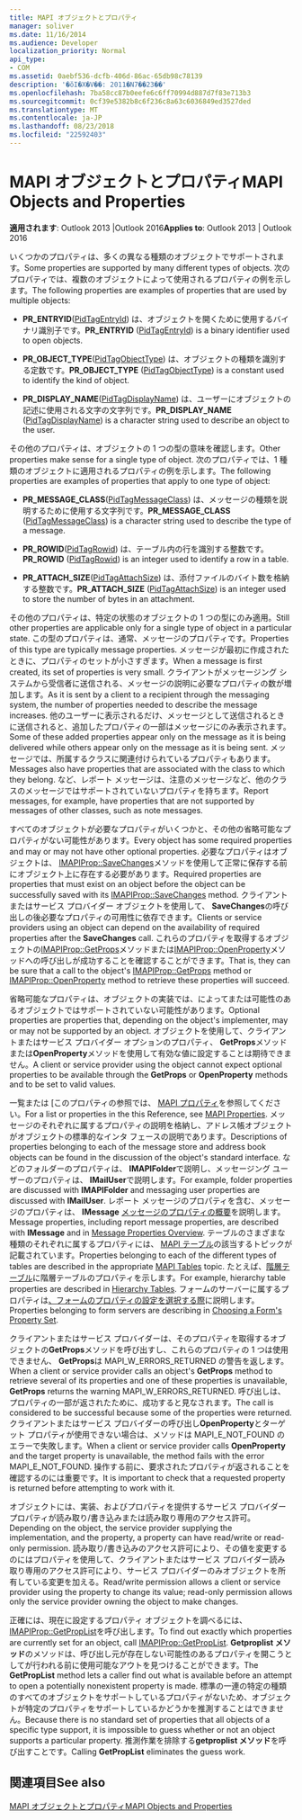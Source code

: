 ```yaml
---
title: MAPI オブジェクトとプロパティ
manager: soliver
ms.date: 11/16/2014
ms.audience: Developer
localization_priority: Normal
api_type:
- COM
ms.assetid: 0aebf536-dcfb-406d-86ac-65db98c78139
description: '�ŏI�X�V��: 2011�N7��23��'
ms.openlocfilehash: 7ba58cc87b0eefe6c6ff70994d887d7f83e713b3
ms.sourcegitcommit: 0cf39e5382b8c6f236c8a63c6036849ed3527ded
ms.translationtype: MT
ms.contentlocale: ja-JP
ms.lasthandoff: 08/23/2018
ms.locfileid: "22592403"
---
```

# <a name="mapi-objects-and-properties"></a><span data-ttu-id="4e249-103">MAPI オブジェクトとプロパティ</span><span class="sxs-lookup"><span data-stu-id="4e249-103">MAPI Objects and Properties</span></span>

  
  
<span data-ttu-id="4e249-104">**適用されます**: Outlook 2013 |Outlook 2016</span><span class="sxs-lookup"><span data-stu-id="4e249-104">**Applies to**: Outlook 2013 | Outlook 2016</span></span> 
  
<span data-ttu-id="4e249-105">いくつかのプロパティは、多くの異なる種類のオブジェクトでサポートされます。</span><span class="sxs-lookup"><span data-stu-id="4e249-105">Some properties are supported by many different types of objects.</span></span> <span data-ttu-id="4e249-106">次のプロパティでは、複数のオブジェクトによって使用されるプロパティの例を示します。</span><span class="sxs-lookup"><span data-stu-id="4e249-106">The following properties are examples of properties that are used by multiple objects:</span></span>
  
- <span data-ttu-id="4e249-107">**PR_ENTRYID**([PidTagEntryId](pidtagentryid-canonical-property.md)) は、オブジェクトを開くために使用するバイナリ識別子です。</span><span class="sxs-lookup"><span data-stu-id="4e249-107">**PR_ENTRYID** ([PidTagEntryId](pidtagentryid-canonical-property.md)) is a binary identifier used to open objects.</span></span>
    
- <span data-ttu-id="4e249-108">**PR_OBJECT_TYPE**([PidTagObjectType](pidtagobjecttype-canonical-property.md)) は、オブジェクトの種類を識別する定数です。</span><span class="sxs-lookup"><span data-stu-id="4e249-108">**PR_OBJECT_TYPE** ([PidTagObjectType](pidtagobjecttype-canonical-property.md)) is a constant used to identify the kind of object.</span></span>
    
- <span data-ttu-id="4e249-109">**PR_DISPLAY_NAME**([PidTagDisplayName](pidtagdisplayname-canonical-property.md)) は、ユーザーにオブジェクトの記述に使用される文字の文字列です。</span><span class="sxs-lookup"><span data-stu-id="4e249-109">**PR_DISPLAY_NAME** ([PidTagDisplayName](pidtagdisplayname-canonical-property.md)) is a character string used to describe an object to the user.</span></span>
    
<span data-ttu-id="4e249-110">その他のプロパティは、オブジェクトの 1 つの型の意味を確認します。</span><span class="sxs-lookup"><span data-stu-id="4e249-110">Other properties make sense for a single type of object.</span></span> <span data-ttu-id="4e249-111">次のプロパティでは、1 種類のオブジェクトに適用されるプロパティの例を示します。</span><span class="sxs-lookup"><span data-stu-id="4e249-111">The following properties are examples of properties that apply to one type of object:</span></span>
  
- <span data-ttu-id="4e249-112">**PR_MESSAGE_CLASS**([PidTagMessageClass](pidtagmessageclass-canonical-property.md)) は、メッセージの種類を説明するために使用する文字列です。</span><span class="sxs-lookup"><span data-stu-id="4e249-112">**PR_MESSAGE_CLASS** ([PidTagMessageClass](pidtagmessageclass-canonical-property.md)) is a character string used to describe the type of a message.</span></span>
    
- <span data-ttu-id="4e249-113">**PR_ROWID**([PidTagRowid](pidtagrowid-canonical-property.md)) は、テーブル内の行を識別する整数です。</span><span class="sxs-lookup"><span data-stu-id="4e249-113">**PR_ROWID** ([PidTagRowid](pidtagrowid-canonical-property.md)) is an integer used to identify a row in a table.</span></span>
    
- <span data-ttu-id="4e249-114">**PR_ATTACH_SIZE**([PidTagAttachSize](pidtagattachsize-canonical-property.md)) は、添付ファイルのバイト数を格納する整数です。</span><span class="sxs-lookup"><span data-stu-id="4e249-114">**PR_ATTACH_SIZE** ([PidTagAttachSize](pidtagattachsize-canonical-property.md)) is an integer used to store the number of bytes in an attachment.</span></span>
    
<span data-ttu-id="4e249-115">その他のプロパティは、特定の状態のオブジェクトの 1 つの型にのみ適用。</span><span class="sxs-lookup"><span data-stu-id="4e249-115">Still other properties are applicable only for a single type of object in a particular state.</span></span> <span data-ttu-id="4e249-116">この型のプロパティは、通常、メッセージのプロパティです。</span><span class="sxs-lookup"><span data-stu-id="4e249-116">Properties of this type are typically message properties.</span></span> <span data-ttu-id="4e249-117">メッセージが最初に作成されたときに、プロパティのセットが小さすぎます。</span><span class="sxs-lookup"><span data-stu-id="4e249-117">When a message is first created, its set of properties is very small.</span></span> <span data-ttu-id="4e249-118">クライアントがメッセージング システムから受信者に送信される、メッセージの説明に必要なプロパティの数が増加します。</span><span class="sxs-lookup"><span data-stu-id="4e249-118">As it is sent by a client to a recipient through the messaging system, the number of properties needed to describe the message increases.</span></span> <span data-ttu-id="4e249-119">他のユーザーに表示されるだけ、メッセージとして送信されるときに送信されると、追加したプロパティの一部はメッセージにのみ表示されます。</span><span class="sxs-lookup"><span data-stu-id="4e249-119">Some of these added properties appear only on the message as it is being delivered while others appear only on the message as it is being sent.</span></span> <span data-ttu-id="4e249-120">メッセージでは、所属するクラスに関連付けられているプロパティもあります。</span><span class="sxs-lookup"><span data-stu-id="4e249-120">Messages also have properties that are associated with the class to which they belong.</span></span> <span data-ttu-id="4e249-121">など、レポート メッセージは、注意のメッセージなど、他のクラスのメッセージではサポートされていないプロパティを持ちます。</span><span class="sxs-lookup"><span data-stu-id="4e249-121">Report messages, for example, have properties that are not supported by messages of other classes, such as note messages.</span></span> 
  
<span data-ttu-id="4e249-122">すべてのオブジェクトが必要なプロパティがいくつかと、その他の省略可能なプロパティがない可能性があります。</span><span class="sxs-lookup"><span data-stu-id="4e249-122">Every object has some required properties and may or may not have other optional properties.</span></span> <span data-ttu-id="4e249-123">必要なプロパティはオブジェクトは、 [IMAPIProp::SaveChanges](imapiprop-savechanges.md)メソッドを使用して正常に保存する前にオブジェクト上に存在する必要があります。</span><span class="sxs-lookup"><span data-stu-id="4e249-123">Required properties are properties that must exist on an object before the object can be successfully saved with its [IMAPIProp::SaveChanges](imapiprop-savechanges.md) method.</span></span> <span data-ttu-id="4e249-124">クライアントまたはサービス プロバイダー オブジェクトを使用して、 **SaveChanges**の呼び出しの後必要なプロパティの可用性に依存できます。</span><span class="sxs-lookup"><span data-stu-id="4e249-124">Clients or service providers using an object can depend on the availability of required properties after the **SaveChanges** call.</span></span> <span data-ttu-id="4e249-125">これらのプロパティを取得するオブジェクトの[IMAPIProp::GetProps](imapiprop-getprops.md)メソッドまたは[IMAPIProp::OpenProperty](imapiprop-openproperty.md)メソッドへの呼び出しが成功することを確認することができます。</span><span class="sxs-lookup"><span data-stu-id="4e249-125">That is, they can be sure that a call to the object's [IMAPIProp::GetProps](imapiprop-getprops.md) method or [IMAPIProp::OpenProperty](imapiprop-openproperty.md) method to retrieve these properties will succeed.</span></span> 
  
<span data-ttu-id="4e249-126">省略可能なプロパティは、オブジェクトの実装では、によってまたは可能性のあるオブジェクトではサポートされていない可能性があります。</span><span class="sxs-lookup"><span data-stu-id="4e249-126">Optional properties are properties that, depending on the object's implementer, may or may not be supported by an object.</span></span> <span data-ttu-id="4e249-127">オブジェクトを使用して、クライアントまたはサービス プロバイダー オプションのプロパティ、 **GetProps**メソッドまたは**OpenProperty**メソッドを使用して有効な値に設定することは期待できません。</span><span class="sxs-lookup"><span data-stu-id="4e249-127">A client or service provider using the object cannot expect optional properties to be available through the **GetProps** or **OpenProperty** methods and to be set to valid values.</span></span> 
  
<span data-ttu-id="4e249-128">一覧または [このプロパティの参照では、 [MAPI プロパティ](mapi-properties.md)を参照してください。</span><span class="sxs-lookup"><span data-stu-id="4e249-128">For a list or properties in the this Reference, see [MAPI Properties](mapi-properties.md).</span></span> <span data-ttu-id="4e249-129">メッセージのそれぞれに属するプロパティの説明を格納し、アドレス帳オブジェクトがオブジェクトの標準的なインタ フェースの説明であります。</span><span class="sxs-lookup"><span data-stu-id="4e249-129">Descriptions of properties belonging to each of the message store and address book objects can be found in the discussion of the object's standard interface.</span></span> <span data-ttu-id="4e249-130">などのフォルダーのプロパティは、 **IMAPIFolder**で説明し、メッセージング ユーザーのプロパティは、 **IMailUser**で説明します。</span><span class="sxs-lookup"><span data-stu-id="4e249-130">For example, folder properties are discussed with **IMAPIFolder** and messaging user properties are discussed with **IMailUser**.</span></span> <span data-ttu-id="4e249-131">レポート メッセージのプロパティを含む、メッセージのプロパティは、 **IMessage** [メッセージのプロパティの概要](message-properties-overview.md)を説明します。</span><span class="sxs-lookup"><span data-stu-id="4e249-131">Message properties, including report message properties, are described with **IMessage** and in [Message Properties Overview](message-properties-overview.md).</span></span> <span data-ttu-id="4e249-132">テーブルのさまざまな種類のそれぞれに属するプロパティには、 [MAPI テーブル](mapi-tables.md)の該当するトピックが記載されています。</span><span class="sxs-lookup"><span data-stu-id="4e249-132">Properties belonging to each of the different types of tables are described in the appropriate [MAPI Tables](mapi-tables.md) topic.</span></span> <span data-ttu-id="4e249-133">たとえば、[階層テーブル](hierarchy-tables.md)に階層テーブルのプロパティを示します。</span><span class="sxs-lookup"><span data-stu-id="4e249-133">For example, hierarchy table properties are described in [Hierarchy Tables](hierarchy-tables.md).</span></span> <span data-ttu-id="4e249-134">フォームのサーバーに属するプロパティは[、フォームのプロパティの設定を選択する際](choosing-a-form-s-property-set.md)に説明します。</span><span class="sxs-lookup"><span data-stu-id="4e249-134">Properties belonging to form servers are describing in [Choosing a Form's Property Set](choosing-a-form-s-property-set.md).</span></span>
  
<span data-ttu-id="4e249-135">クライアントまたはサービス プロバイダーは、そのプロパティを取得するオブジェクトの**GetProps**メソッドを呼び出すし、これらのプロパティの 1 つは使用できません、 **GetProps**は MAPI_W_ERRORS_RETURNED の警告を返します。</span><span class="sxs-lookup"><span data-stu-id="4e249-135">When a client or service provider calls an object's **GetProps** method to retrieve several of its properties and one of these properties is unavailable, **GetProps** returns the warning MAPI_W_ERRORS_RETURNED.</span></span> <span data-ttu-id="4e249-136">呼び出しは、プロパティの一部が返されたために、成功すると見なされます。</span><span class="sxs-lookup"><span data-stu-id="4e249-136">The call is considered to be successful because some of the properties were returned.</span></span> <span data-ttu-id="4e249-137">クライアントまたはサービス プロバイダーの呼び出し**OpenProperty**とターゲット プロパティが使用できない場合は、メソッドは MAPI_E_NOT_FOUND のエラーで失敗します。</span><span class="sxs-lookup"><span data-stu-id="4e249-137">When a client or service provider calls **OpenProperty** and the target property is unavailable, the method fails with the error MAPI_E_NOT_FOUND.</span></span> <span data-ttu-id="4e249-138">操作する前に、要求されたプロパティが返されることを確認するのには重要です。</span><span class="sxs-lookup"><span data-stu-id="4e249-138">It is important to check that a requested property is returned before attempting to work with it.</span></span> 
  
<span data-ttu-id="4e249-139">オブジェクトには、実装、およびプロパティを提供するサービス プロバイダー プロパティが読み取り/書き込みまたは読み取り専用のアクセス許可。</span><span class="sxs-lookup"><span data-stu-id="4e249-139">Depending on the object, the service provider supplying the implementation, and the property, a property can have read/write or read-only permission.</span></span> <span data-ttu-id="4e249-140">読み取り/書き込みのアクセス許可により、その値を変更するのにはプロパティを使用して、クライアントまたはサービス プロバイダー読み取り専用のアクセス許可により、サービス プロバイダーのみオブジェクトを所有している変更を加える。</span><span class="sxs-lookup"><span data-stu-id="4e249-140">Read/write permission allows a client or service provider using the property to change its value; read-only permission allows only the service provider owning the object to make changes.</span></span> 
  
<span data-ttu-id="4e249-141">正確には、現在に設定するプロパティ オブジェクトを調べるには、 [IMAPIProp::GetPropList](imapiprop-getproplist.md)を呼び出します。</span><span class="sxs-lookup"><span data-stu-id="4e249-141">To find out exactly which properties are currently set for an object, call [IMAPIProp::GetPropList](imapiprop-getproplist.md).</span></span> <span data-ttu-id="4e249-142">**Getproplist メソッド**のメソッドは、呼び出し元が存在しない可能性のあるプロパティを開こうとしてが行われる前に使用可能なアウトを見つけることができます。</span><span class="sxs-lookup"><span data-stu-id="4e249-142">The **GetPropList** method lets a caller find out what is available before an attempt to open a potentially nonexistent property is made.</span></span> <span data-ttu-id="4e249-143">標準の一連の特定の種類のすべてのオブジェクトをサポートしているプロパティがないため、オブジェクトが特定のプロパティをサポートしているかどうかを推測することはできません。</span><span class="sxs-lookup"><span data-stu-id="4e249-143">Because there is no standard set of properties that all objects of a specific type support, it is impossible to guess whether or not an object supports a particular property.</span></span> <span data-ttu-id="4e249-144">推測作業を排除する**getproplist メソッド**を呼び出すことです。</span><span class="sxs-lookup"><span data-stu-id="4e249-144">Calling **GetPropList** eliminates the guess work.</span></span> 
  
## <a name="see-also"></a><span data-ttu-id="4e249-145">関連項目</span><span class="sxs-lookup"><span data-stu-id="4e249-145">See also</span></span>



[<span data-ttu-id="4e249-146">MAPI オブジェクトとプロパティ</span><span class="sxs-lookup"><span data-stu-id="4e249-146">MAPI Objects and Properties</span></span>](mapi-objects-and-properties.md)

